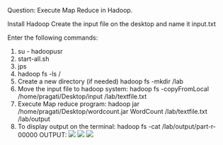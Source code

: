 Question: Execute Map Reduce in Hadoop.

Install Hadoop Create the input file on the desktop and name it input.txt

Enter the following commands:

1. su - hadoopusr
2. start-all.sh
3. jps
4. hadoop fs -ls /
5. Create a new directory (if needed) hadoop fs -mkdir /lab
6. Move the input file to hadoop system: hadoop fs -copyFromLocal /home/pragati/Desktop/input /lab/textfile.txt
7. Execute Map reduce program: hadoop jar /home/pragati/Desktop/wordcount.jar WordCount /lab/textfile.txt /lab/output
8. To display output on the terminal: hadoop fs -cat /lab/output/part-r-00000
OUTPUT:
![](https://user-images.githubusercontent.com/53899365/102468093-1c004e00-4077-11eb-8e1a-fa71e7bb3c34.png)
![](https://user-images.githubusercontent.com/53899365/102468098-1d317b00-4077-11eb-8693-3d0bc9059fa4.png)
![](https://user-images.githubusercontent.com/53899365/102468104-1efb3e80-4077-11eb-9805-797ac3872186.png)
